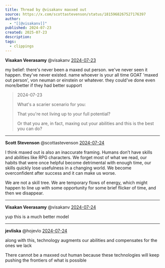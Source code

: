 ```yaml
---
title: Thread by @visakanv maxxed out
source: https://x.com/scottastevenson/status/1815968267527176397
author:
  - "[[@visakanv]]"
published: 2024-07-23
created: 2025-07-23
description: 
tags:
  - clippings
---
```

**Visakan Veerasamy** @visakanv [2024-07-23](https://x.com/visakanv/status/1815745765752647741)

my belief: there's never been a maxed out person. we've never seen it happen. they've never existed. name whoever is your all time GOAT 'maxed out person', von neuman or einstein or whatever. they could've done even more/better if they had better support

> 2024-07-23
> 
> What's a scarier scenario for you:
> 
> That you're not living up to your full potential?
> 
> Or that you are, in fact, maxing out your abilities and this is the best you can do?

---

**Scott Stevenson** @scottastevenson [2024-07-24](https://x.com/scottastevenson/status/1815968267527176397)

I think maxed out is also an inaccurate framing. Humans don’t have skills and abilities like RPG characters. We forget most of what we read, our habits that were once helpful become detrimental with enough time, our skills quickly lose usefulness in a changing world. We become overconfident after success and it can make us worse.

We are not a skill tree. We are temporary flows of energy, which might happen to line up with some opportunity for some brief flicker of time, and then we disappear.

---

**Visakan Veerasamy** @visakanv [2024-07-24](https://x.com/visakanv/status/1815991626504036362)

yup this is a much better model

---

**jevliska** @hojevlo [2024-07-24](https://x.com/hojevlo/status/1816072223423357063)

along with this, technology augments our abilities and compensates for the ones we lack

There cannot be a maxxed out human because these technologies will keep pushing the frontiers of what is possible